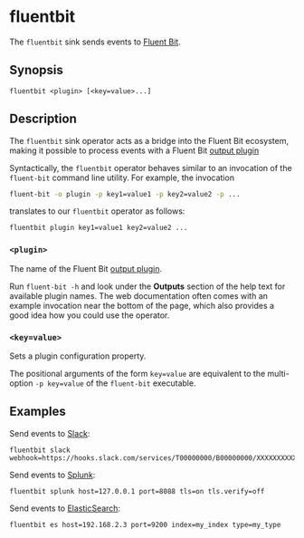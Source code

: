 # fluentbit

The `fluentbit` sink sends events to [Fluent Bit](https://docs.fluentbit.io/).

## Synopsis

```
fluentbit <plugin> [<key=value>...]
```

## Description

The `fluentbit` sink operator acts as a bridge into the Fluent Bit ecosystem,
making it possible to process events with a Fluent Bit [output plugin][outputs]

[outputs]: https://docs.fluentbit.io/manual/pipeline/output

Syntactically, the `fluentbit` operator behaves similar to an invocation of the
`fluent-bit` command line utility. For example, the invocation

```bash
fluent-bit -o plugin -p key1=value1 -p key2=value2 -p ...
```

translates to our `fluentbit` operator as follows:

```bash
fluentbit plugin key1=value1 key2=value2 ...
```

### `<plugin>`

The name of the Fluent Bit [output plugin][outputs].

Run `fluent-bit -h` and look under the **Outputs** section of the help text for
available plugin names. The web documentation often comes with an example
invocation near the bottom of the page, which also provides a good idea how you
could use the operator.

### `<key=value>`

Sets a plugin configuration property.

The positional arguments of the form `key=value` are equivalent to the
multi-option `-p key=value` of the `fluent-bit` executable.

## Examples

Send events to [Slack](https://docs.fluentbit.io/manual/pipeline/outputs/slack):

```
fluentbit slack webhook=https://hooks.slack.com/services/T00000000/B00000000/XXXXXXXXXXXXXXXXXXXXXXXX
```

Send events to [Splunk](https://docs.fluentbit.io/manual/pipeline/outputs/splunk):

```
fluentbit splunk host=127.0.0.1 port=8088 tls=on tls.verify=off
```

Send events to [ElasticSearch](https://docs.fluentbit.io/manual/pipeline/outputs/elasticsearch):

```
fluentbit es host=192.168.2.3 port=9200 index=my_index type=my_type
```
